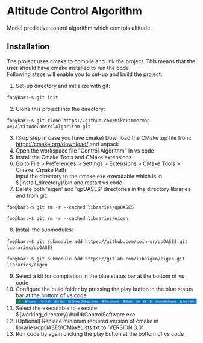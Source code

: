 # Altitude Control Algorithm
Model predictive control algorithm which controls altitude

## Installation
The project uses cmake to compile and link the project. This means that the user should have cmake installed to run the code. \
Following steps will enable you to set-up and build the project:
1. Set-up directory and initialize with git:
```console
foo@bar:~$ git init
```
2. Clone this project into the directory:
```console
foo@bar:~$ git clone https://github.com/MikeTimmerman-ae/AltitudeControlAlgorithm.git
```
3. (Skip step in case you have cmake) Download the CMake zip file from: https://cmake.org/download/ and unpack
4. Open the workspace file "Control Algorithm" in vs code
5. Install the Cmake Tools and CMake extensions
6. Go to File > Preferences > Settings > Extensions > CMake Tools > Cmake: Cmake Path\
Input the directory to the cmake.exe executable which is in  ${install_directory}\bin and restart vs code
7. Delete both 'eigen' and 'qpOASES' directories in the directory libraries and from git:
```console
foo@bar:~$ git rm -r --cached libraries/qpOASES
```
```console
foo@bar:~$ git rm -r --cached libraries/eigen
```
8. Install the submodules:
```console
foo@bar:~$ git submodule add https://github.com/coin-or/qpOASES.git libraries/qpOASES
```
```console
foo@bar:~$ git submodule add https://gitlab.com/libeigen/eigen.git libraries/eigen
```
9. Select a kit for compilation in the blue status bar at the bottom of vs code
10. Configure the build folder by pressing the play button in the blue status bar at the bottom of vs code
![image info](./data/vscodestatusbar.png)
11. Select the executable to execute: ${working_directory}\build\ControlSoftware.exe
12. (Optional) Replace minimum required version of cmake in libraries\qpOASES\CMakeLists.txt to 'VERSION 3.0'
13. Run code by again clicking the play button at the bottom of vs code